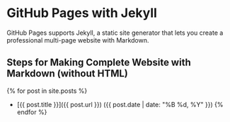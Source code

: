 # GitHub Pages with Jekyll

GitHub Pages supports Jekyll, a static site generator that lets you create a professional multi-page website with Markdown.

## Steps for Making Complete Website with Markdown (without HTML)

 {% for post in site.posts %}
 - [{{ post.title }}]({{ post.url }}) ({{ post.date | date: "%B %d, %Y" }})
 {% endfor %}

